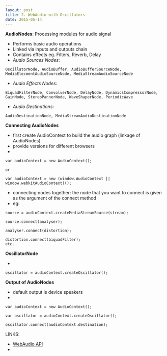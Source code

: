 ```yaml
---
layout: post
title: 2. WebAudio with Oscillators
date: 2015-05-14
---
```

**AudioNodes**: Processing modules for audio signal

- Performs basic audio operations
- Linked via inputs and outputs chain
- Contains effects eg. Filters, Reverb, Delay
- *Audio Sources Nodes*:
```
OscillatorNode, AudioBuffer, AudioBufferSourceNode, MediaElecmentAudioSourceNode, MediaStreamAudioSourceNode
```
- *Audio Effects Nodes*:
```
BiquadFilterNode, ConvolverNode, DelayNode, DynamicsCompressorNode, GainNode, StereoPannerNode, WaveShaperNode, PeriodicWave
```
- *Audio Destinations*:
```
AudioDestinationNode, MediaStreamAudioDestinationNode
```

**Connecting AudioNodes**

- first create AudioContext to build the audio graph (linkage of AudioNodes)
- provide versions for different browsers 
- 
```
var audioContext = new AudioContext();

or 

var audioContext = new (window.AudioContext || window.webkitAudioContext)();
```
- connecting nodes together: the node that you want to connect is given as the argument of the connect method
- eg:
```
source = audioContext.createMediaStreamSource(stream);

source.connect(analyser);

analyser.connect(distortion);

distortion.connect(biquadFilter);
etc.
```


**OscillatorNode**

- 
```
oscillator = audioContext.createOscillator();
```

**Output of AudioNodes**

- default output is device speakers
- 
```
var audioContext = new AudioContext();

var oscillator = audioContext.createOscillator();

oscillator.connect(audioContext.destination);
```

LINKS:

- [WebAudio API](https://developer.mozilla.org/en-US/docs/Web/API/Web_Audio_API/Using_Web_Audio_API)
- 
